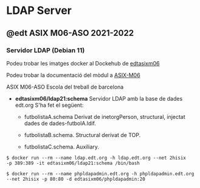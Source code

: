 # LDAP Server
## @edt ASIX M06-ASO 2021-2022
### Servidor LDAP (Debian 11)

Podeu trobar les imatges docker al Dockehub de [edtasixm06](https://hub.docker.com/u/edtasixm06/)

Podeu trobar la documentació del mòdul a [ASIX-M06](https://sites.google.com/site/asixm06edt/)

ASIX M06-ASO Escola del treball de barcelona


 * **edtasixm06/ldap21:schema** Servidor LDAP amb la base de dades edt.org
   S'ha fet el següent:

   * futbolistaA.schema Derivat de inetorgPerson, structural, injectat dades
     de dades-futbolA.ldif.

   * futbolistaB.schema. Structural derivat de TOP.

   * futbolistaC.schema. Auxiliary.


```
$ docker run --rm --name ldap.edt.org -h ldap.edt.org --net 2hisix          -p 389:389 -it edtasixm06/ldap21:schema /bin/bash

$ docker run --rm --name phpldapadmin.edt.org -h phpldapadmin.edt.org --net 2hisix -p 80:80 -d edtasixm06/phpldapadmin:20
```



